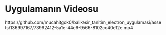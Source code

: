 <h1>Uygulamanın Videosu</h1>
https://github.com/mucahitgok0/balikesir_tanitim_electron_uygulamasi/assets/136997167/73992412-5a1e-44c6-9566-8102cc40e12e.mp4
